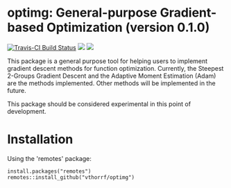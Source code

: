 optimg: General-purpose Gradient-based Optimization (version 0.1.0)
=============
[![Travis-CI Build Status](https://travis-ci.org/vthorrf/optimg.svg?branch=master)](https://travis-ci.org/vthorrf/optimg)
[![](https://cranlogs.r-pkg.org/badges/optimg)](https://CRAN.R-project.org/package=optimg)
[![](https://cranlogs.r-pkg.org/badges/grand-total/optimg)](https://CRAN.R-project.org/package=optimg)

This package is a general purpose tool for helping users to implement gradient descent methods for function optimization. Currently, the Steepest 2-Groups Gradient Descent and the Adaptive Moment Estimation (Adam) are the methods implemented. Other methods will be implemented in the future.

This package should be considered experimental in this point of development.

# Installation #

Using the 'remotes' package:

    install.packages("remotes")
    remotes::install_github("vthorrf/optimg")

